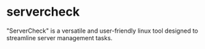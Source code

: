 # servercheck
"ServerCheck" is a versatile and user-friendly linux tool designed to streamline server management tasks.
